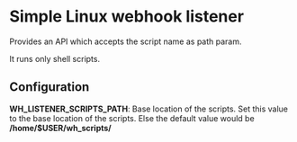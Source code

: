 # **Simple Linux webhook listener**

Provides an API which accepts the script name as path param.

It runs only shell scripts.

## **Configuration**

**WH_LISTENER_SCRIPTS_PATH**: Base location of the scripts. Set this value to the base location of the scripts. Else the default value would be **/home/\$USER/wh_scripts/**
